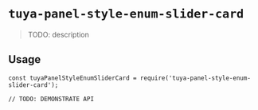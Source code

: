 # `tuya-panel-style-enum-slider-card`

> TODO: description

## Usage

```
const tuyaPanelStyleEnumSliderCard = require('tuya-panel-style-enum-slider-card');

// TODO: DEMONSTRATE API
```
